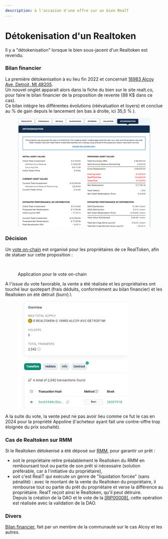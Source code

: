 ```yaml
---
description: à l'occasion d'une offre sur un bien RealT
---
```


# Détokenisation d'un Realtoken



Il y a "détokenisation" lorsque le bien sous-jacent d'un Realtoken est revendu.&#x20;

### Bilan financier

La première détokenisation à eu lieu fin 2022 et concernait  [18983 Alcoy Ave, Detroit, MI 48205](https://realt.co/product/18983-alcoy-ave-detroit-mi-48205#tab-title-detokenization_tab). \
Un nouvel onglet apparait alors dans la fiche du bien sur le site realt.co, pour faire le bilan financier de la proposition de revente (88 K$ dans ce cas).\
Ce bilan intègre les différentes évolutions (réévaluation et loyers) et conclue au % de gain depuis le lancement (en bas à droite, ici 35,5 % ).&#x20;

<figure><img src="../.gitbook/assets/image (6) (1).png" alt="" width="563"><figcaption></figcaption></figure>

### Décision

Un [vote on-chain](../defi-realt/vote-realt.md) est organisé pour les propriétaires de ce RealToken, afin de statuer sur cette proposition :

<figure><img src="../.gitbook/assets/image (44).png" alt=""><figcaption><p>Application pour le vote on-chain</p></figcaption></figure>

A l'issue du vote favorable, la vente a été réalisée et les propriétaires ont touché leur quotepart (frais déduits, conformément au bilan financier) et les Realtoken on été détruit (burn).\


<figure><img src="../.gitbook/assets/image (1) (1) (1) (1) (1).png" alt="" width="350"><figcaption></figcaption></figure>

A la suite du vote, la vente peut ne pas avoir lieu comme ce fut le cas en 2024 pour la propriété Appoline (l'acheteur ayant fait une contre-offre trop éloignée du prix souhaité).

### Cas de Realtoken sur RMM

Si le Realtoken détokenisé a été déposé sur [RMM](../defi-realt/rmm/), pour garantir un prêt :&#x20;

* soit le propriétaire retire préalablement le Realtoken du RMM en remboursant tout ou partie de son prêt si nécessaire (solution préférable, car à l'initiative du propriétaire),
* soit c'est RealT qui exécute un genre de "liquidation forcée" (sans pénalité) : avec le montant de la vente du Realtoken du propriétaire, il rembourse tout ou partie du prêt du propriétaire et verse la différence au propriétaire. RealT reçoit ainsi le Realtoken, qu'il peut détruire.\
  Depuis la création de la DAO et le vote de la [\[RIP00008\]](https://www.tally.xyz/gov/realtoken-ecosystem-governance/proposal/4412019256781079844728885554420538992900805587725535743224739658055634526928?govId=eip155:100:0x4A5327347f077E72d2AaB19F68Ba8A7F12ec5d63), cette opération est réalisée avec la validation de la DAO.

### Divers&#x20;

[Bilan financier](https://docs.google.com/spreadsheets/d/1wYKRv7hjgq9Tahyw4QSLGlKnTvWQqtIgF14yqDhmb2U/edit?usp=sharing), fait par un membre de la communauté sur le cas Alcoy et les autres.
